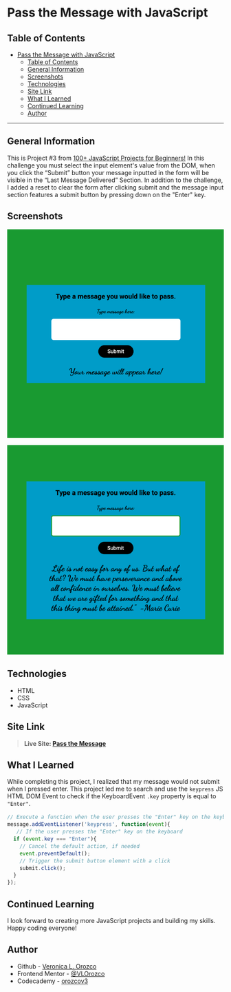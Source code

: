 # Pass the Message with JavaScript

## Table of Contents

- [Pass the Message with JavaScript](#pass-the-message-with-javascript)
  - [Table of Contents](#table-of-contents)
  - [General Information](#general-information)
  - [Screenshots](#screenshots)
  - [Technologies](#technologies)
  - [Site Link](#site-link)
  - [What I Learned](#what-i-learned)
  - [Continued Learning](#continued-learning)
  - [Author](#author)

---

## General Information

This is Project #3 from [100+ JavaScript Projects for Beginners!](https://jsbeginners.com/pass-the-message-project/)
In this challenge you must select the input element's value from the DOM, when you click the “Submit” button your message inputted in the form will be visible in the “Last Message Delivered” Section. In addition to the challenge, I added a reset to clear the form after clicking submit and the message input section features a submit button by pressing down on the "Enter" key.

## Screenshots

![screenshot site](./screenshot.png)

![screenshot site with quote for message](./screenshot-quote-message.png)

## Technologies

- HTML
- CSS
- JavaScript

## Site Link

>**Live Site: [Pass the Message](https://vlorozco.github.io/javascript-pass-the-message/)**

## What I Learned

While completing this project, I realized that my message would not submit when I pressed enter. This project led me to search and use the `keypress` JS HTML DOM Event to check if the KeyboardEvent `.key` property is equal to `"Enter"`.

```js
// Execute a function when the user presses the "Enter" key on the keyboard
message.addEventListener('keypress', function(event){
   // If the user presses the "Enter" key on the keyboard
  if (event.key === "Enter"){
    // Cancel the default action, if needed
    event.preventDefault();
    // Trigger the submit button element with a click
    submit.click();
  }
});
```

## Continued Learning

I look forward to creating more JavaScript projects and building my skills. Happy coding everyone!

## Author

- Github - [Veronica L. Orozco](https://github.com/VLOrozco)
- Frontend Mentor - [@VLOrozco](https://www.frontendmentor.io/profile/VLOrozco)
- Codecademy - [orozcov3](https://www.codecademy.com/profiles/orozcoV3)
